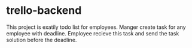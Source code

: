 # trello-backend
This project is exatily todo list for employees. 
Manger create task for any employee with deadline. 
Employee recieve this task and send the task solution before the deadline.
